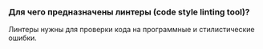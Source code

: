 ### Для чего предназначены линтеры (code style linting tool)?

Линтеры нужны для проверки кода на программные и стилистические ошибки.